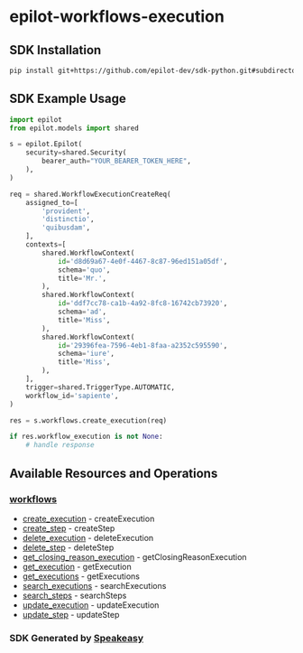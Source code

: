 # epilot-workflows-execution

<!-- Start SDK Installation -->
## SDK Installation

```bash
pip install git+https://github.com/epilot-dev/sdk-python.git#subdirectory=workflows_execution
```
<!-- End SDK Installation -->

## SDK Example Usage
<!-- Start SDK Example Usage -->
```python
import epilot
from epilot.models import shared

s = epilot.Epilot(
    security=shared.Security(
        bearer_auth="YOUR_BEARER_TOKEN_HERE",
    ),
)

req = shared.WorkflowExecutionCreateReq(
    assigned_to=[
        'provident',
        'distinctio',
        'quibusdam',
    ],
    contexts=[
        shared.WorkflowContext(
            id='d8d69a67-4e0f-4467-8c87-96ed151a05df',
            schema='quo',
            title='Mr.',
        ),
        shared.WorkflowContext(
            id='ddf7cc78-ca1b-4a92-8fc8-16742cb73920',
            schema='ad',
            title='Miss',
        ),
        shared.WorkflowContext(
            id='29396fea-7596-4eb1-8faa-a2352c595590',
            schema='iure',
            title='Miss',
        ),
    ],
    trigger=shared.TriggerType.AUTOMATIC,
    workflow_id='sapiente',
)

res = s.workflows.create_execution(req)

if res.workflow_execution is not None:
    # handle response
```
<!-- End SDK Example Usage -->

<!-- Start SDK Available Operations -->
## Available Resources and Operations


### [workflows](docs/workflows/README.md)

* [create_execution](docs/workflows/README.md#create_execution) - createExecution
* [create_step](docs/workflows/README.md#create_step) - createStep
* [delete_execution](docs/workflows/README.md#delete_execution) - deleteExecution
* [delete_step](docs/workflows/README.md#delete_step) - deleteStep
* [get_closing_reason_execution](docs/workflows/README.md#get_closing_reason_execution) - getClosingReasonExecution
* [get_execution](docs/workflows/README.md#get_execution) - getExecution
* [get_executions](docs/workflows/README.md#get_executions) - getExecutions
* [search_executions](docs/workflows/README.md#search_executions) - searchExecutions
* [search_steps](docs/workflows/README.md#search_steps) - searchSteps
* [update_execution](docs/workflows/README.md#update_execution) - updateExecution
* [update_step](docs/workflows/README.md#update_step) - updateStep
<!-- End SDK Available Operations -->

### SDK Generated by [Speakeasy](https://docs.speakeasyapi.dev/docs/using-speakeasy/client-sdks)
